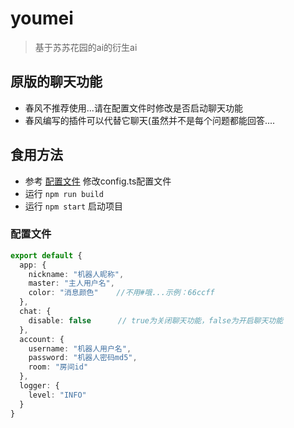 # youmei
> 基于苏苏花园的ai的衍生ai
> 
## 原版的聊天功能
- 春风不推荐使用...请在配置文件时修改是否启动聊天功能
- 春风编写的插件可以代替它聊天(虽然并不是每个问题都能回答....


## 食用方法
- 参考 [配置文件](#配置文件) 修改config.ts配置文件
- 运行 `npm run build`
- 运行 `npm start` 启动项目

### 配置文件
```typescript
export default {
  app: {
    nickname: "机器人昵称",
    master: "主人用户名",
    color: "消息颜色"    //不用#哦...示例：66ccff
  },
  chat: {
    disable: false      // true为关闭聊天功能，false为开启聊天功能
  },
  account: {
    username: "机器人用户名",
    password: "机器人密码md5",
    room: "房间id"
  },
  logger: {
    level: "INFO"
  }
}
```
